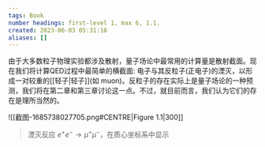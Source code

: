 ```yaml
---
tags: Book
number headings: first-level 1, max 6, 1.1.
created: 2023-06-03 05:31:10
aliases: []
---
```


由于大多数粒子物理实验都涉及散射，量子场论中最常用的计算量是散射截面。现在我们将计算QED过程中最简单的横截面: 电子与其反粒子(正电子)的湮灭，以形成一对较重的[[轻子|轻子]](如 muon)。反粒子的存在实际上是量子场论的一种预测，我们将在第二章和第三章讨论这一点。不过，就目前而言，我们认为它们的存在是理所当然的。

![[截图-1685738027705.png#CENTRE|Figure 1.1|300]]
> 湮灭反应 $e^+e^- \to \mu^+ \mu^-$，在质心坐标系中显示

